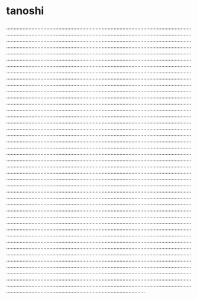 # tanoshi

.....................................................................................................................................................................................................................................................................................................................................................................................................................................................................................................................................................................................................................................................................................................................................................................................................................................................................................................................................................................................................................................................................................................................................................................................................................................................................................................................................................................................................................................................................................................................................................................................................................................................................................................................................................................................................................................................................................................................................................................................................................................................................................................................................................................................................................................................................................................................................................................................................................................................................................................................................................................................................................................................................................................................................................................................................................................................................................................................................................................................................................................................................................................................................................................................................................................................................................................................................................................................................................................................................................................................................................................................................................................................................................................................................................................................................................................................................................................................................................................................................................................................................................................................................................................................................................................................................................................................................................................................................................................................................................................................................................................................................................................................................................................................................................................................................................................................................................................................................................................................................................................................................................................................................................................................................................................................................................................................................................................................................................................................................................................................